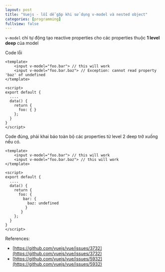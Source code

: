 ```yaml
---
layout: post
title: "Vuejs - lỗi dễ gặp khi sử dụng v-model và nested object"
categories: [programming]
fullview: false
---
```


`v-model` chỉ  tự động tạo reactive properties cho các properties thuộc **1 level deep** của model

Code lỗi
```
<template>
	<input v-model="foo.bar"> // this will work
    <input v-model="foo.bar.baz"> // Exception: cannot read property 'baz' of undefined
</template>

<script>
export default {
  ....
  data() {
    return {
      foo: { }
    };
  }
}
</script>
```

Code đúng, phải khai báo toàn bộ các properties từ level 2 deep trở xuống nếu có.
```
<template>
	<input v-model="foo.bar"> // this will work
    <input v-model="foo.bar.baz"> // this will work
</template>

<script>
export default {
  ....
  data() {
    return {
      foo: {
        bar: {
          baz: undefined
         }
	   }
    };
  }
}
</script>
```


References:
* [https://github.com/vuejs/vue/issues/3732](https://github.com/vuejs/vue/issues/3732)
* [https://github.com/vuejs/vue/issues/5932](https://github.com/vuejs/vue/issues/5932)
